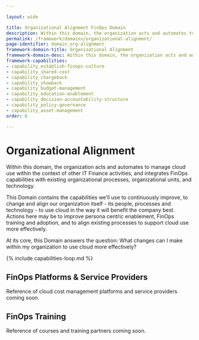 ```yaml
---

layout: wide

title: Organizational Alignment FinOps Domain
description: Within this domain, the organization acts and automates to manage cloud use within the context of other IT Finance activities, and integrates FinOps capabilities with existing organizational processes, organizational units, and technology.
permalink: /framework/domains/organizational-alignment/
page-identifier: domain_org-alignment
framework-domain-title: Organizational Alignment
framework-domain-desc: Within this domain, the organization acts and automates to manage cloud use within the context of other IT Finance activities, and integrates FinOps capabilities with existing organizational processes, organizational units, and technology.
framework-capabilities:
- capability_establish-finops-culture
- capability_shared-cost
- capability_chargeback
- capability_showback
- capability_budget-management
- capability_education-enablement
- capability_decision-accountability-structure
- capability_policy-governance
- capability_asset-management
order: 6

---
```


# Organizational Alignment

Within this domain, the organization acts and automates to manage cloud use within the context of other IT Finance activities, and integrates FinOps capabilities with existing organizational processes, organizational units, and technology.

This Domain contains the capabilities we’ll use to continuously improve, to change and align our organization itself - its people, processes and technology - to use cloud in the way it will benefit the company best. Actions here may be to improve  persona centric enablement, FinOps training and adoption, and to align existing processes to support cloud use more effectively.

At its core, this Domain answers the question: What changes can I make within my organization to use cloud more effectively?


{% include capabilities-loop.md %}


## FinOps Platforms & Service Providers

Reference of cloud cost management platforms and service providers coming soon.

## FinOps Training

Reference of courses and training partners coming soon.
